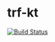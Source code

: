 # trf-kt

[![Build Status](https://travis-ci.org/michalperlak/trf-kt.svg?branch=master)](https://travis-ci.org/michalperlak/trf-kt)
